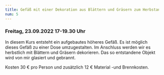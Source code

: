 ```yaml
---
title: Gefäß mit einer Dekoration aus Blättern und Gräsern zum Herbstanfang
num: 5
---
```


### Freitag, 23.09.2022   17-19.30 Uhr

In diesem Kurs entsteht ein aufgebautes höheres Gefäß. Es ist möglich dieses Gefäß zu einer Dose umzugestalten. Im Anschluss werden wir es herbstlich mit Blättern und Gräsern dekorieren. Das so entstandene Objekt wird von mir glasiert und gebrannt.

Kosten 30 € pro Person und zusätzlich 12 € Material -und Brennkosten.